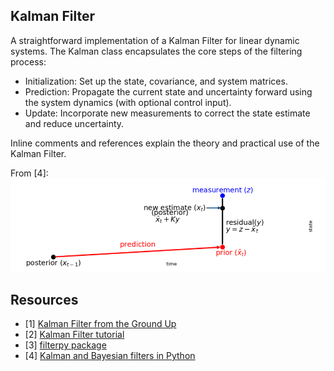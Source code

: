 ## Kalman Filter

A straightforward implementation of a Kalman Filter for linear dynamic systems. The Kalman class encapsulates the core steps of the filtering process:

- Initialization: Set up the state, covariance, and system matrices.
- Prediction: Propagate the current state and uncertainty forward using the system dynamics 
    (with optional control input).
- Update: Incorporate new measurements to correct the state estimate and reduce uncertainty.

Inline comments and references explain the theory and practical use of the Kalman Filter.

From [4]:
![graphical depiction of KF](resources/kalman_filter.png)


## Resources
- [1] [Kalman Filter from the Ground Up](https://www.kalmanfilter.net)
- [2] [Kalman Filter tutorial](https://youtu.be/18TKA-YWhX0)
- [3] [filterpy package](https://github.com/rlabbe/filterpy)
- [4] [Kalman and Bayesian filters in Python](https://github.com/rlabbe/Kalman-and-Bayesian-Filters-in-Python)